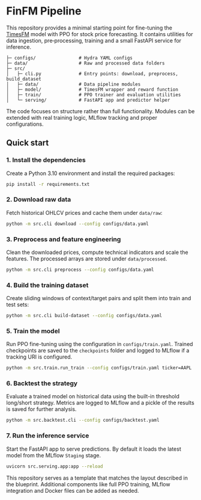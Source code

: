 # FinFM Pipeline

This repository provides a minimal starting point for fine-tuning the
[TimesFM](https://github.com/google-research/timesfm) model with PPO for
stock price forecasting.  It contains utilities for data ingestion,
pre‑processing, training and a small FastAPI service for inference.

```
├─ configs/                # Hydra YAML configs
├─ data/                   # Raw and processed data folders
├─ src/
│   ├─ cli.py              # Entry points: download, preprocess, build_dataset
│   ├─ data/               # Data pipeline modules
│   ├─ model/              # TimesFM wrapper and reward function
│   ├─ train/              # PPO trainer and evaluation utilities
│   └─ serving/            # FastAPI app and predictor helper
```

The code focuses on structure rather than full functionality.  Modules
can be extended with real training logic, MLflow tracking and proper
configurations.

## Quick start

### 1. Install the dependencies

Create a Python 3.10 environment and install the required packages:

```bash
pip install -r requirements.txt
```

### 2. Download raw data

Fetch historical OHLCV prices and cache them under ``data/raw``:

```bash
python -m src.cli download --config configs/data.yaml
```

### 3. Preprocess and feature engineering

Clean the downloaded prices, compute technical indicators and scale the
features.  The processed arrays are stored under ``data/processed``.

```bash
python -m src.cli preprocess --config configs/data.yaml
```

### 4. Build the training dataset

Create sliding windows of context/target pairs and split them into train
and test sets:

```bash
python -m src.cli build-dataset --config configs/data.yaml
```

### 5. Train the model

Run PPO fine-tuning using the configuration in ``configs/train.yaml``.
Trained checkpoints are saved to the ``checkpoints`` folder and logged to
MLflow if a tracking URI is configured.

```bash
python -m src.train.run_train --config configs/train.yaml ticker=AAPL
```

### 6. Backtest the strategy

Evaluate a trained model on historical data using the built-in threshold
long/short strategy.  Metrics are logged to MLflow and a pickle of the
results is saved for further analysis.

```bash
python -m src.backtest.cli --config configs/backtest.yaml
```

### 7. Run the inference service

Start the FastAPI app to serve predictions.  By default it loads the
latest model from the MLflow ``Staging`` stage.

```bash
uvicorn src.serving.app:app --reload
```

This repository serves as a template that matches the layout described
in the blueprint.  Additional components like full PPO training,
MLflow integration and Docker files can be added as needed.
